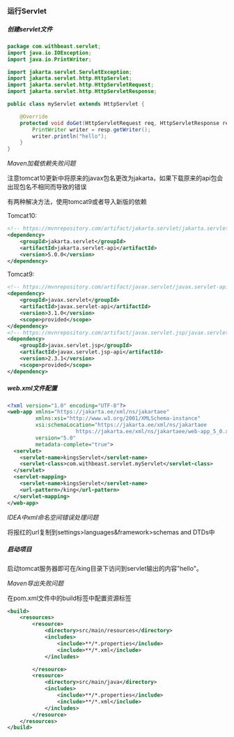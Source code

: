 ### 运行Servlet

##### 创建servlet文件

```java
package com.withbeast.servlet;
import java.io.IOException;
import java.io.PrintWriter;

import jakarta.servlet.ServletException;
import jakarta.servlet.http.HttpServlet;
import jakarta.servlet.http.HttpServletRequest;
import jakarta.servlet.http.HttpServletResponse;

public class myServlet extends HttpServlet {

    @Override
    protected void doGet(HttpServletRequest req, HttpServletResponse resp) throws ServletException, IOException {
        PrintWriter writer = resp.getWriter();
        writer.println("hello");
    }
}
```

*Maven加载依赖失败问题*

注意tomcat10更新中将原来的javax包名更改为jakarta，如果下载原来的api包会出现包名不相同而导致的错误

有两种解决方法，使用tomcat9或者导入新版的依赖

Tomcat10:

```xml
<!-- https://mvnrepository.com/artifact/jakarta.servlet/jakarta.servlet-api -->
<dependency>
    <groupId>jakarta.servlet</groupId>
    <artifactId>jakarta.servlet-api</artifactId>
    <version>5.0.0</version>
</dependency>
```

Tomcat9:

```xml
<!-- https://mvnrepository.com/artifact/javax.servlet/javax.servlet-api -->
<dependency>
    <groupId>javax.servlet</groupId>
    <artifactId>javax.servlet-api</artifactId>
    <version>3.1.0</version>
    <scope>provided</scope>
</dependency>
<!-- https://mvnrepository.com/artifact/javax.servlet.jsp/javax.servlet.jsp-api -->
<dependency>
    <groupId>javax.servlet.jsp</groupId>
    <artifactId>javax.servlet.jsp-api</artifactId>
    <version>2.3.1</version>
    <scope>provided</scope>
</dependency>
```

##### web.xml文件配置

```xml
<?xml version="1.0" encoding="UTF-8"?>
<web-app xmlns="https://jakarta.ee/xml/ns/jakartaee"
         xmlns:xsi="http://www.w3.org/2001/XMLSchema-instance"
         xsi:schemaLocation="https://jakarta.ee/xml/ns/jakartaee
                      https://jakarta.ee/xml/ns/jakartaee/web-app_5_0.xsd"
         version="5.0"
         metadata-complete="true">
  <servlet>
    <servlet-name>kingsServlet</servlet-name>
    <servlet-class>com.withbeast.servlet.myServlet</servlet-class>
  </servlet>
  <servlet-mapping>
    <servlet-name>kingsServlet</servlet-name>
    <url-pattern>/king</url-pattern>
  </servlet-mapping>
</web-app>
```

*IDEA中xml命名空间错误处理问题*

将报红的url复制到settings>languages&framework>schemas and DTDs中

##### 启动项目

启动tomcat服务器即可在/king目录下访问到servlet输出的内容"hello"。

*Maven导出失败问题*

在pom.xml文件中的build标签中配置资源标签

```xml
<build>
    <resources>
        <resource>
            <directory>src/main/resources</directory>
            <includes>
                <include>**/*.properties</include>
                <include>**/*.xml</include>
            </includes>

        </resource>
        <resource>
            <directory>src/main/java</directory>
            <includes>
                <include>**/*.properties</include>
                <include>**/*.xml</include>
            </includes>
        </resource>
    </resources>
</build>

```



